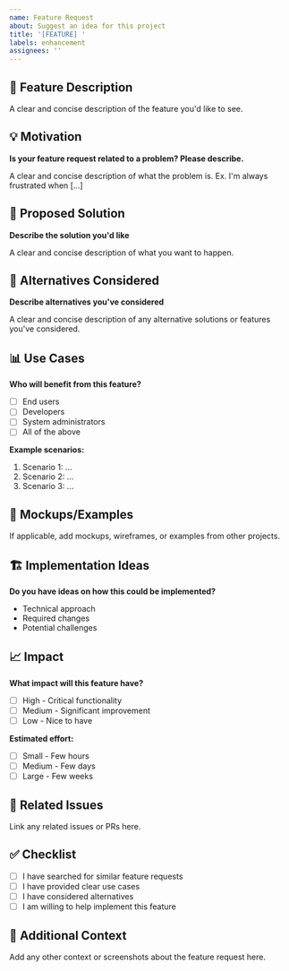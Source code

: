 ```yaml
---
name: Feature Request
about: Suggest an idea for this project
title: '[FEATURE] '
labels: enhancement
assignees: ''
---
```


## 🚀 Feature Description

A clear and concise description of the feature you'd like to see.

## 💡 Motivation

**Is your feature request related to a problem? Please describe.**

A clear and concise description of what the problem is. Ex. I'm always frustrated when [...]

## 🎯 Proposed Solution

**Describe the solution you'd like**

A clear and concise description of what you want to happen.

## 🔄 Alternatives Considered

**Describe alternatives you've considered**

A clear and concise description of any alternative solutions or features you've considered.

## 📊 Use Cases

**Who will benefit from this feature?**

- [ ] End users
- [ ] Developers
- [ ] System administrators
- [ ] All of the above

**Example scenarios:**

1. Scenario 1: ...
2. Scenario 2: ...
3. Scenario 3: ...

## 🎨 Mockups/Examples

If applicable, add mockups, wireframes, or examples from other projects.

## 🏗️ Implementation Ideas

**Do you have ideas on how this could be implemented?**

- Technical approach
- Required changes
- Potential challenges

## 📈 Impact

**What impact will this feature have?**

- [ ] High - Critical functionality
- [ ] Medium - Significant improvement
- [ ] Low - Nice to have

**Estimated effort:**

- [ ] Small - Few hours
- [ ] Medium - Few days
- [ ] Large - Few weeks

## 🔗 Related Issues

Link any related issues or PRs here.

## ✅ Checklist

- [ ] I have searched for similar feature requests
- [ ] I have provided clear use cases
- [ ] I have considered alternatives
- [ ] I am willing to help implement this feature

## 📝 Additional Context

Add any other context or screenshots about the feature request here.

